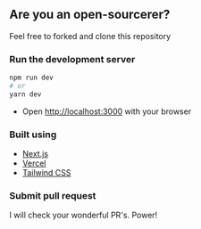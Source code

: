 ## Are you an open-sourcerer?

Feel free to forked and clone this repository

### Run the development server

```bash
npm run dev
# or
yarn dev
```

- Open [http://localhost:3000](http://localhost:3000) with your browser

### Built using

- [Next.js](https://nextjs.org/)
- [Vercel](https://vercel.com)
- [Tailwind CSS](https://tailwindcss.com/)

### Submit pull request

I will check your wonderful PR's. Power!
